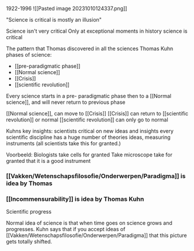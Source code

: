1922-1996
![[Pasted image 20231010124337.png]]

"Science is critical is mostly an illusion"

Science isn't very critical
Only at exceptional moments in history science is critical

The pattern that Thomas discovered in all the sciences
Thomas Kuhn phases of science:
- [[pre-paradigmatic phase]]
- [[Normal science]]
- [[Crisis]]
- [[scientific revolution]]

Every science starts in a pre- paradigmatic phase
then to a [[Normal science]], and will never return to previous phase

[[Normal science]], can move to [[Crisis]]
[[Crisis]] can return to [[scientific revolution]] or normal
[[scientific revolution]] can only go to normal

Kuhns key insights: scientists critical on new ideas and insights
every scientific discipline has a huge number of theories ideas, measuring instruments (all scientists take this for granted.)

Voorbeeld:
Biologists take cells for granted 
Take microscope take for granted that it is a good instrument

### [[Vakken/Wetenschapsfilosofie/Onderwerpen/Paradigma]] is idea by Thomas
### [[Incommensurability]] is idea by Thomas Kuhn

Scientific progress

Normal idea of science is that when time goes on science grows and progresses.
Kuhn says that if you accept ideas of [[Vakken/Wetenschapsfilosofie/Onderwerpen/Paradigma]] that this picture gets totally shifted.








